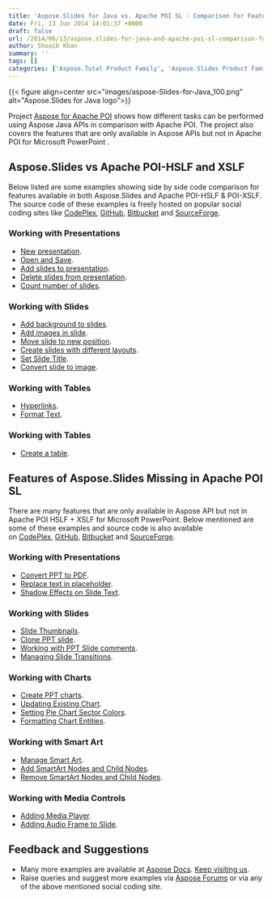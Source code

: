 ```yaml
---
title: 'Aspose.Slides for Java vs. Apache POI SL - Comparison for Features and Usage'
date: Fri, 13 Jun 2014 14:01:37 +0000
draft: false
url: /2014/06/13/aspose.slides-for-java-and-apache-poi-sl-comparison-for-features-and-usage/
author: Shoaib Khan
summary: ''
tags: []
categories: ['Aspose.Total Product Family', 'Aspose.Slides Product Family']
---
```




{{< figure align=center src="images/aspose-Slides-for-Java_100.png" alt="Aspose.Slides for Java logo">}}


Project [Aspose for Apache POI][1] shows how different tasks can be performed using Aspose Java APIs in comparison with Apache POI. The project also covers the features that are only available in Aspose APIs but not in Apache POI for Microsoft PowerPoint .

## Aspose.Slides vs Apache POI-HSLF and XSLF

Below listed are some examples showing side by side code comparison for features available in both Aspose.Slides and Apache POI-HSLF & POI-XSLF. The source code of these examples is freely hosted on popular social coding sites like [CodePlex][2], [GitHub][3], [Bitbucket][4] and [SourceForge][5].

### Working with Presentations

*   [New presentation][6].
*   [Open and Save][7].
*   [Add slides to presentation][8].
*   [Delete slides from presentation][9].
*   [Count number of slides][10].

### Working with Slides

*   [Add background to slides][11].
*   [Add images in slide][12].
*   [Move slide to new position][13].
*   [Create slides with different layouts][14].
*   [Set Slide Title][15].
*   [Convert slide to image][16].

### Working with Tables

*   [Hyperlinks][17].
*   [Format Text][18].

### Working with Tables

*   [Create a table][19].

## Features of Aspose.Slides Missing in Apache POI SL

There are many features that are only available in Aspose API but not in Apache POI HSLF + XSLF for Microsoft PowerPoint. Below mentioned are some of these examples and source code is also available on [CodePlex][20], [GitHub][21], [Bitbucket][22] and [SourceForge][23].

### Working with Presentations

*   [Convert PPT to PDF][24].
*   [Replace text in placeholder][25].
*   [Shadow Effects on Slide Text][26].

### Working with Slides

*   [Slide Thumbnails][27].
*   [Clone PPT slide][28].
*   [Working with PPT Slide comments][29].
*   [Managing Slide Transitions][30].

### Working with Charts

*   [Create PPT charts][31].
*   [Updating Existing Chart][32].
*   [Setting Pie Chart Sector Colors][33].
*   [Formatting Chart Entities][34].

### Working with Smart Art

*   [Manage Smart Art][35].
*   [Add SmartArt Nodes and Child Nodes][36].
*   [Remove SmartArt Nodes and Child Nodes][37].

### Working with Media Controls

*   [Adding Media Player][38].
*   [Adding Audio Frame to Slide][39].

## Feedback and Suggestions

*   Many more examples are available at [Aspose Docs][40]. [Keep visiting us][41].
*   Raise queries and suggest more examples via [Aspose Forums][42] or via any of the above mentioned social coding site.




[1]: https://docs.aspose.com/
[2]: https://docs.aspose.com/
[3]: https://github.com/asposemarketplace/Aspose_for_Apache_POI
[4]: https://bitbucket.org/asposemarketplace/aspose-for-apache-poi
[5]: https://sourceforge.net/projects/asposeforapachepoi/
[6]: https://docs.aspose.com/
[7]: https://docs.aspose.com/
[8]: https://docs.aspose.com/
[9]: https://docs.aspose.com/
[10]: https://docs.aspose.com/
[11]: https://docs.aspose.com/
[12]: https://docs.aspose.com/
[13]: https://docs.aspose.com/
[14]: https://docs.aspose.com/
[15]: https://docs.aspose.com/
[16]: https://docs.aspose.com/
[17]: https://docs.aspose.com/
[18]: https://docs.aspose.com/
[19]: https://docs.aspose.com/
[20]: https://docs.aspose.com/
[21]: https://github.com/asposemarketplace/Aspose_for_Apache_POI
[22]: https://bitbucket.org/asposemarketplace/aspose-for-apache-poi
[23]: https://sourceforge.net/projects/asposeforapachepoi/
[24]: https://docs.aspose.com/
[25]: https://docs.aspose.com/
[26]: https://docs.aspose.com/
[27]: https://docs.aspose.com/
[28]: https://docs.aspose.com/
[29]: https://docs.aspose.com/
[30]: https://docs.aspose.com/
[31]: https://docs.aspose.com/
[32]: https://docs.aspose.com/
[33]: https://docs.aspose.com/
[34]: https://docs.aspose.com/
[35]: https://docs.aspose.com/
[36]: https://docs.aspose.com/
[37]: https://docs.aspose.com/
[38]: https://docs.aspose.com/
[39]: https://docs.aspose.com/
[40]: https://docs.aspose.com/display/slidesjava/Developer+Guide
[41]: https://products.aspose.com/total/java
[42]: http://forum.aspose.com




